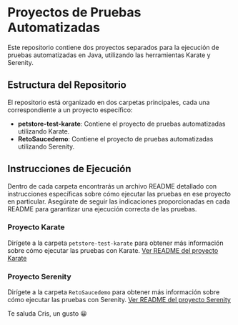 # Proyectos de Pruebas Automatizadas

Este repositorio contiene dos proyectos separados para la ejecución de pruebas automatizadas en Java, utilizando las herramientas Karate y Serenity.

## Estructura del Repositorio

El repositorio está organizado en dos carpetas principales, cada una correspondiente a un proyecto específico:

- **petstore-test-karate**: Contiene el proyecto de pruebas automatizadas utilizando Karate.
- **RetoSaucedemo**: Contiene el proyecto de pruebas automatizadas utilizando Serenity.

## Instrucciones de Ejecución

Dentro de cada carpeta encontrarás un archivo README detallado con instrucciones específicas sobre cómo ejecutar las pruebas en ese proyecto en particular. Asegúrate de seguir las indicaciones proporcionadas en cada README para garantizar una ejecución correcta de las pruebas.

### Proyecto Karate

Dirígete a la carpeta `petstore-test-karate` para obtener más información sobre cómo ejecutar las pruebas con Karate. [Ver README del proyecto Karate]([petstore-test-karate/README.md](https://github.com/cristianca23/CoderPadDevsu/blob/main/petstore-test-karate/readme.md))

### Proyecto Serenity

Dirígete a la carpeta `RetoSaucedemo` para obtener más información sobre cómo ejecutar las pruebas con Serenity. [Ver README del proyecto Serenity]([RetoSaucedemo/README.md](https://github.com/cristianca23/CoderPadDevsu/blob/main/readme.md))

Te saluda Cris, un gusto 😀
